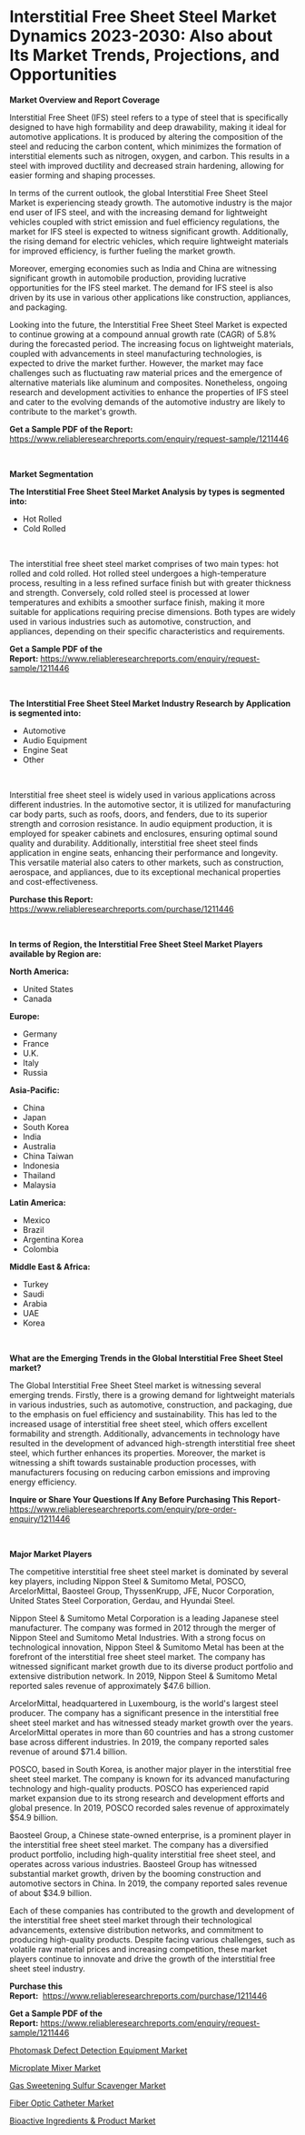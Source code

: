<p><h1>Interstitial Free Sheet Steel Market Dynamics 2023-2030: Also about Its Market Trends, Projections, and Opportunities</h1></p><p><strong>Market Overview and Report Coverage</strong></p>
<p><p>Interstitial Free Sheet (IFS) steel refers to a type of steel that is specifically designed to have high formability and deep drawability, making it ideal for automotive applications. It is produced by altering the composition of the steel and reducing the carbon content, which minimizes the formation of interstitial elements such as nitrogen, oxygen, and carbon. This results in a steel with improved ductility and decreased strain hardening, allowing for easier forming and shaping processes.</p><p>In terms of the current outlook, the global Interstitial Free Sheet Steel Market is experiencing steady growth. The automotive industry is the major end user of IFS steel, and with the increasing demand for lightweight vehicles coupled with strict emission and fuel efficiency regulations, the market for IFS steel is expected to witness significant growth. Additionally, the rising demand for electric vehicles, which require lightweight materials for improved efficiency, is further fueling the market growth.</p><p>Moreover, emerging economies such as India and China are witnessing significant growth in automobile production, providing lucrative opportunities for the IFS steel market. The demand for IFS steel is also driven by its use in various other applications like construction, appliances, and packaging.</p><p>Looking into the future, the Interstitial Free Sheet Steel Market is expected to continue growing at a compound annual growth rate (CAGR) of 5.8% during the forecasted period. The increasing focus on lightweight materials, coupled with advancements in steel manufacturing technologies, is expected to drive the market further. However, the market may face challenges such as fluctuating raw material prices and the emergence of alternative materials like aluminum and composites. Nonetheless, ongoing research and development activities to enhance the properties of IFS steel and cater to the evolving demands of the automotive industry are likely to contribute to the market's growth.</p></p>
<p><strong>Get a Sample PDF of the Report:</strong> <a href="https://www.reliableresearchreports.com/enquiry/request-sample/1211446">https://www.reliableresearchreports.com/enquiry/request-sample/1211446</a></p>
<p>&nbsp;</p>
<p><strong>Market Segmentation</strong></p>
<p><strong>The Interstitial Free Sheet Steel Market Analysis by types is segmented into:</strong></p>
<p><ul><li>Hot Rolled</li><li>Cold Rolled</li></ul></p>
<p>&nbsp;</p>
<p><p>The interstitial free sheet steel market comprises of two main types: hot rolled and cold rolled. Hot rolled steel undergoes a high-temperature process, resulting in a less refined surface finish but with greater thickness and strength. Conversely, cold rolled steel is processed at lower temperatures and exhibits a smoother surface finish, making it more suitable for applications requiring precise dimensions. Both types are widely used in various industries such as automotive, construction, and appliances, depending on their specific characteristics and requirements.</p></p>
<p><strong>Get a Sample PDF of the Report:</strong>&nbsp;<a href="https://www.reliableresearchreports.com/enquiry/request-sample/1211446">https://www.reliableresearchreports.com/enquiry/request-sample/1211446</a></p>
<p>&nbsp;</p>
<p><strong>The Interstitial Free Sheet Steel Market Industry Research by Application is segmented into:</strong></p>
<p><ul><li>Automotive</li><li>Audio Equipment</li><li>Engine Seat</li><li>Other</li></ul></p>
<p>&nbsp;</p>
<p><p>Interstitial free sheet steel is widely used in various applications across different industries. In the automotive sector, it is utilized for manufacturing car body parts, such as roofs, doors, and fenders, due to its superior strength and corrosion resistance. In audio equipment production, it is employed for speaker cabinets and enclosures, ensuring optimal sound quality and durability. Additionally, interstitial free sheet steel finds application in engine seats, enhancing their performance and longevity. This versatile material also caters to other markets, such as construction, aerospace, and appliances, due to its exceptional mechanical properties and cost-effectiveness.</p></p>
<p><strong>Purchase this Report:</strong>&nbsp; <a href="https://www.reliableresearchreports.com/purchase/1211446">https://www.reliableresearchreports.com/purchase/1211446</a></p>
<p>&nbsp;</p>
<p><strong>In terms of Region, the Interstitial Free Sheet Steel Market Players available by Region are:</strong></p>
<p>
    <p> <strong> North America: </strong>
        <ul>
            <li>United States</li>
            <li>Canada</li>
        </ul>
        </p> 
    <p> <strong> Europe: </strong>
        <ul>
            <li>Germany</li>
            <li>France</li>
            <li>U.K.</li>
            <li>Italy</li>
            <li>Russia</li>
        </ul>
        </p> 
    <p> <strong> Asia-Pacific: </strong>
        <ul>
            <li>China</li>
            <li>Japan</li>
            <li>South Korea</li>
            <li>India</li>
            <li>Australia</li>
            <li>China Taiwan</li>
            <li>Indonesia</li>
            <li>Thailand</li>
            <li>Malaysia</li>
        </ul>
        </p> 
    <p> <strong> Latin America: </strong>
        <ul>
            <li>Mexico</li>
            <li>Brazil</li>
            <li>Argentina Korea</li>
            <li>Colombia</li>
        </ul>
        </p> 
    <p> <strong> Middle East & Africa: </strong>
        <ul>
            <li>Turkey</li>
            <li>Saudi</li>
            <li>Arabia</li>
            <li>UAE</li>
            <li>Korea</li>
        </ul>
    </p>
    </p>
<p>&nbsp;</p>
<p><strong>What are the Emerging Trends in the Global Interstitial Free Sheet Steel market?</strong></p>
<p><p>The Global Interstitial Free Sheet Steel market is witnessing several emerging trends. Firstly, there is a growing demand for lightweight materials in various industries, such as automotive, construction, and packaging, due to the emphasis on fuel efficiency and sustainability. This has led to the increased usage of interstitial free sheet steel, which offers excellent formability and strength. Additionally, advancements in technology have resulted in the development of advanced high-strength interstitial free sheet steel, which further enhances its properties. Moreover, the market is witnessing a shift towards sustainable production processes, with manufacturers focusing on reducing carbon emissions and improving energy efficiency.</p></p>
<p><strong>Inquire or Share Your Questions If Any Before Purchasing This Report</strong>- <a href="https://www.reliableresearchreports.com/enquiry/pre-order-enquiry/1211446">https://www.reliableresearchreports.com/enquiry/pre-order-enquiry/1211446</a></p>
<p>&nbsp;</p>
<p><strong>Major Market Players</strong></p>
<p><p>The competitive interstitial free sheet steel market is dominated by several key players, including Nippon Steel & Sumitomo Metal, POSCO, ArcelorMittal, Baosteel Group, ThyssenKrupp, JFE, Nucor Corporation, United States Steel Corporation, Gerdau, and Hyundai Steel.</p><p>Nippon Steel & Sumitomo Metal Corporation is a leading Japanese steel manufacturer. The company was formed in 2012 through the merger of Nippon Steel and Sumitomo Metal Industries. With a strong focus on technological innovation, Nippon Steel & Sumitomo Metal has been at the forefront of the interstitial free sheet steel market. The company has witnessed significant market growth due to its diverse product portfolio and extensive distribution network. In 2019, Nippon Steel & Sumitomo Metal reported sales revenue of approximately $47.6 billion.</p><p>ArcelorMittal, headquartered in Luxembourg, is the world's largest steel producer. The company has a significant presence in the interstitial free sheet steel market and has witnessed steady market growth over the years. ArcelorMittal operates in more than 60 countries and has a strong customer base across different industries. In 2019, the company reported sales revenue of around $71.4 billion.</p><p>POSCO, based in South Korea, is another major player in the interstitial free sheet steel market. The company is known for its advanced manufacturing technology and high-quality products. POSCO has experienced rapid market expansion due to its strong research and development efforts and global presence. In 2019, POSCO recorded sales revenue of approximately $54.9 billion.</p><p>Baosteel Group, a Chinese state-owned enterprise, is a prominent player in the interstitial free sheet steel market. The company has a diversified product portfolio, including high-quality interstitial free sheet steel, and operates across various industries. Baosteel Group has witnessed substantial market growth, driven by the booming construction and automotive sectors in China. In 2019, the company reported sales revenue of about $34.9 billion.</p><p>Each of these companies has contributed to the growth and development of the interstitial free sheet steel market through their technological advancements, extensive distribution networks, and commitment to producing high-quality products. Despite facing various challenges, such as volatile raw material prices and increasing competition, these market players continue to innovate and drive the growth of the interstitial free sheet steel industry.</p></p>
<p><strong>Purchase this Report:</strong>&nbsp;&nbsp;<a href="https://www.reliableresearchreports.com/purchase/1211446">https://www.reliableresearchreports.com/purchase/1211446</a></p>
<p></p>
<p><strong>Get a Sample PDF of the Report:</strong>&nbsp;<a href="https://www.reliableresearchreports.com/enquiry/request-sample/1211446">https://www.reliableresearchreports.com/enquiry/request-sample/1211446</a></p>
<p><p><a href="https://github.com/scarol104/Market-Research-Report-List-1/blob/main/photomask-defect-detection-equipment-market.md">Photomask Defect Detection Equipment Market</a></p><p><a href="https://github.com/deliacustodio40/Market-Research-Report-List-1/blob/main/microplate-mixer-market.md">Microplate Mixer Market</a></p><p><a href="https://www.linkedin.com/pulse/decoding-gas-sweetening-sulfur-scavenger-market-deep/">Gas Sweetening Sulfur Scavenger Market</a></p><p><a href="https://medium.com/@stephenstevens11/fiber-optic-catheter-market-size-growth-forecast-2023-2030-32d6e6d042b3">Fiber Optic Catheter Market</a></p><p><a href="https://www.linkedin.com/pulse/bioactive-ingredients-amp-product-market-insights-players/">Bioactive Ingredients & Product Market</a></p></p>